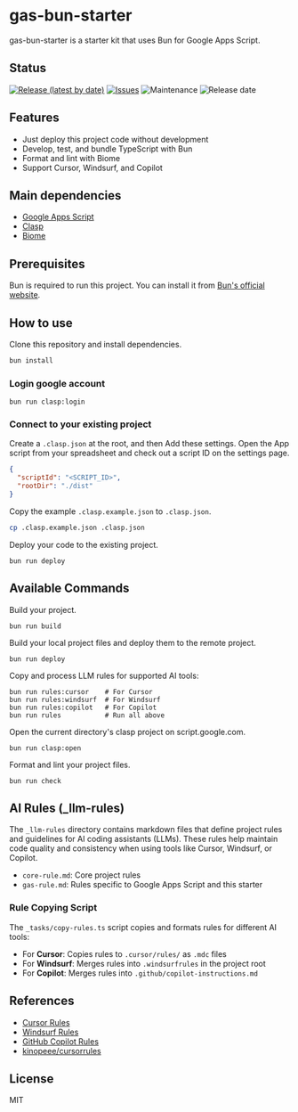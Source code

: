 # gas-bun-starter

gas-bun-starter is a starter kit that uses Bun for Google Apps Script.

## Status

[![Release (latest by date)](https://img.shields.io/github/v/release/Kazuki-tam/gas-bun-starter)](https://github.com/Kazuki-tam/gas-bun-starter/releases/tag/v0.0.1)
[![Issues](https://img.shields.io/github/issues/Kazuki-tam/gas-bun-starter)](https://github.com/Kazuki-tam/gas-bun-starter/issues)
![Maintenance](https://img.shields.io/maintenance/yes/2025)
![Release date](https://img.shields.io/github/release-date/Kazuki-tam/gas-bun-starter)

## Features
- Just deploy this project code without development
- Develop, test, and bundle TypeScript with Bun
- Format and lint with Biome
- Support Cursor, Windsurf, and Copilot

## Main dependencies

- [Google Apps Script](https://workspace.google.co.jp/intl/ja/products/apps-script/)
- [Clasp](https://github.com/google/clasp)
- [Biome](https://biomejs.dev/)

## Prerequisites

Bun is required to run this project. You can install it from [Bun's official website](https://bun.sh/docs/installation).

## How to use

Clone this repository and install dependencies.

```bash
bun install
```

### Login google account

```shell
bun run clasp:login
```

### Connect to your existing project

Create a `.clasp.json` at the root, and then Add these settings.
Open the App script from your spreadsheet and check out a script ID on the settings page.

```json
{
  "scriptId": "<SCRIPT_ID>",
  "rootDir": "./dist"
}
```

Copy the example `.clasp.example.json` to `.clasp.json`.

```bash
cp .clasp.example.json .clasp.json
```

Deploy your code to the existing project.

```shell
bun run deploy
```

## Available Commands

Build your project.

```shell
bun run build
```

Build your local project files and deploy them to the remote project.

```shell
bun run deploy
```

Copy and process LLM rules for supported AI tools:

```shell
bun run rules:cursor    # For Cursor
bun run rules:windsurf  # For Windsurf
bun run rules:copilot   # For Copilot
bun run rules           # Run all above
```

Open the current directory's clasp project on script.google.com.

```shell
bun run clasp:open
```

Format and lint your project files.

```shell
bun run check
```

## AI Rules (_llm-rules)

The `_llm-rules` directory contains markdown files that define project rules and guidelines for AI coding assistants (LLMs). These rules help maintain code quality and consistency when using tools like Cursor, Windsurf, or Copilot.

- `core-rule.md`: Core project rules
- `gas-rule.md`: Rules specific to Google Apps Script and this starter

### Rule Copying Script

The `_tasks/copy-rules.ts` script copies and formats rules for different AI tools:
- For **Cursor**: Copies rules to `.cursor/rules/` as `.mdc` files
- For **Windsurf**: Merges rules into `.windsurfrules` in the project root
- For **Copilot**: Merges rules into `.github/copilot-instructions.md`

## References
- [Cursor Rules](https://docs.cursor.com/context/rules)
- [Windsurf Rules](https://docs.windsurf.com/windsurf/memories#memories-and-rules)
- [GitHub Copilot Rules](https://docs.github.com/en/copilot/customizing-copilot/adding-repository-custom-instructions-for-github-copilot#repository-custom-instructions-in-use)
- [kinopeee/cursorrules](https://github.com/kinopeee/cursorrules)

## License
MIT